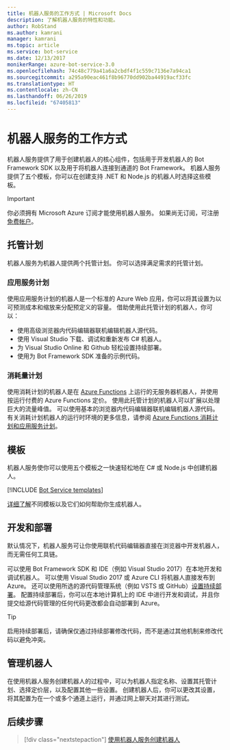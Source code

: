 ```yaml
---
title: 机器人服务的工作方式 | Microsoft Docs
description: 了解机器人服务的特性和功能。
author: RobStand
ms.author: kamrani
manager: kamrani
ms.topic: article
ms.service: bot-service
ms.date: 12/13/2017
monikerRange: azure-bot-service-3.0
ms.openlocfilehash: 74c48c779a41a6a2cbdf4f1c559c7136e7a94ca1
ms.sourcegitcommit: a295a90eac461f8b96770dd902ba44919acf33fc
ms.translationtype: HT
ms.contentlocale: zh-CN
ms.lasthandoff: 06/26/2019
ms.locfileid: "67405813"
---
```

# <a name="how-bot-service-works"></a>机器人服务的工作方式

机器人服务提供了用于创建机器人的核心组件，包括用于开发机器人的 Bot Framework SDK 以及用于将机器人连接到通道的 Bot Framework。 机器人服务提供了五个模板，你可以在创建支持 .NET 和 Node.js 的机器人时选择这些模板。

> [!IMPORTANT]
> 你必须拥有 Microsoft Azure 订阅才能使用机器人服务。 如果尚无订阅，可注册<a href="https://azure.microsoft.com/free/" target="_blank">免费帐户</a>。

## <a name="hosting-plans"></a>托管计划
机器人服务为机器人提供两个托管计划。 你可以选择满足需求的托管计划。

### <a name="app-service-plan"></a>应用服务计划

使用应用服务计划的机器人是一个标准的 Azure Web 应用，你可以将其设置为以可预测成本和缩放来分配预定义的容量。 借助使用此托管计划的机器人，你可以：

* 使用高级浏览器内代码编辑器联机编辑机器人源代码。
* 使用 Visual Studio 下载、调试和重新发布 C# 机器人。
* 为 Visual Studio Online 和 Github 轻松设置持续部署。
* 使用为 Bot Framework SDK 准备的示例代码。

### <a name="consumption-plan"></a>消耗量计划
使用消耗计划的机器人是在 <a href="http://go.microsoft.com/fwlink/?linkID=747839" target="_blank">Azure Functions</a> 上运行的无服务器机器人，并使用按运行付费的 Azure Functions 定价。 使用此托管计划的机器人可以扩展以处理巨大的流量峰值。 可以使用基本的浏览器内代码编辑器联机编辑机器人源代码。 有关消耗计划机器人的运行时环境的更多信息，请参阅 <a target='_blank' href='/azure/azure-functions/functions-scale'>Azure Functions 消耗计划和应用服务计划</a>。

## <a name="templates"></a>模板

机器人服务使你可以使用五个模板之一快速轻松地在 C# 或 Node.js 中创建机器人。

[!INCLUDE [Bot Service templates](~/includes/snippet-abs-templates.md)]

[详细了解](bot-service-concept-templates.md)不同模板以及它们如何帮助你生成机器人。

## <a name="develop-and-deploy"></a>开发和部署

默认情况下，机器人服务可让你使用联机代码编辑器直接在浏览器中开发机器人，而无需任何工具链。 

可以使用 Bot Framework SDK 和 IDE（例如 Visual Studio 2017）在本地开发和调试机器人。 可以使用 Visual Studio 2017 或 Azure CLI 将机器人直接发布到 Azure。 还可以使用所选的源代码管理系统（例如 VSTS 或 GitHub）[设置持续部署](bot-service-continuous-deployment.md)。 配置持续部署后，你可以在本地计算机上的 IDE 中进行开发和调试，并且你提交给源代码管理的任何代码更改都会自动部署到 Azure。  

> [!TIP]
> 启用持续部署后，请确保仅通过持续部署修改代码，而不是通过其他机制来修改代码以避免冲突。

## <a name="manage-your-bot"></a>管理机器人 

在使用机器人服务创建机器人的过程中，可以为机器人指定名称、设置其托管计划、选择定价层，以及配置其他一些设置。 创建机器人后，你可以更改其设置，将其配置为在一个或多个通道上运行，并通过网上聊天对其进行测试。 

## <a name="next-steps"></a>后续步骤

> [!div class="nextstepaction"]
> [使用机器人服务创建机器人](bot-service-quickstart.md)